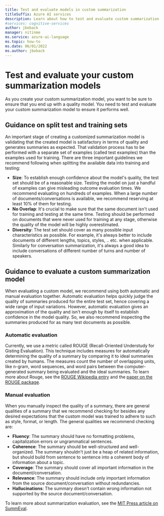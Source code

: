 ```yaml
---
title: Test and evaluate models in custom summarization
titleSuffix: Azure AI services
description: Learn about how to test and evaluate custom summarization models.
#services: cognitive-services
author: jboback
manager: nitinme
ms.service: azure-ai-language
ms.topic: how-to
ms.date: 06/01/2022
ms.author: jboback
---
```


# Test and evaluate your custom summarization models

As you create your custom summarization model, you want to be sure to ensure that you end up with a quality model. You need to test and evaluate your custom summarization model to ensure it performs well.

## Guidance on split test and training sets

An important stage of creating a customized summarization model is validating that the created model is satisfactory in terms of quality and generates summaries as expected. That validation process has to be performed with a separate set of examples (called test examples) than the examples used for training. There are three important guidelines we recommend following when splitting the available data into training and testing:

- **Size**: To establish enough confidence about the model's quality, the test set should be of a reasonable size. Testing the model on just a handful of examples can give misleading outcome evaluation times. We recommend evaluating on hundreds of examples. When a large number of documents/conversations is available, we recommend reserving at least 10% of them for testing.
- **No Overlap**: It's crucial to make sure that the same document isn't used for training and testing at the same time. Testing should be performed on documents that were never used for training at any stage, otherwise the quality of the model will be highly overestimated.
- **Diversity**: The test set should cover as many possible input characteristics as possible. For example, it's always better to include documents of different lengths, topics, styles, .. etc. when applicable. Similarly for conversation summarization, it's always a good idea to include conversations of different number of turns and number of speakers.

## Guidance to evaluate a custom summarization model

When evaluating a custom model, we recommend using both automatic and manual evaluation together. Automatic evaluation helps quickly judge the quality of summaries produced for the entire test set, hence covering a wide range of input variations. However, automatic evaluation gives an approximation of the quality and isn't enough by itself to establish confidence in the model quality. So, we also recommend inspecting the summaries produced for as many test documents as possible.

### Automatic evaluation

Currently, we use a metric called ROUGE (Recall-Oriented Understudy for Gisting Evaluation). This technique includes measures for automatically determining the quality of a summary by comparing it to ideal summaries created by humans. The measures count the number of overlapping units, like n-gram, word sequences, and word pairs between the computer-generated summary being evaluated and the ideal summaries. To learn more about Rouge, see the [ROUGE Wikipedia entry](https://en.wikipedia.org/wiki/ROUGE_(metric)) and the [paper on the ROUGE package](https://aclanthology.org/W04-1013.pdf).

### Manual evaluation

When you manually inspect the quality of a summary, there are general qualities of a summary that we recommend checking for besides any desired expectations that the custom model was trained to adhere to such as style, format, or length. The general qualities we recommend checking are:

- **Fluency**: The summary should have no formatting problems, capitalization errors or ungrammatical sentences.
- **Coherence**: The summary should be well-structured and well-organized. The summary shouldn't just be a heap of related information, but should build from sentence to sentence into a coherent body of information about a topic.
- **Coverage**: The summary should cover all important information in the document/conversation.
- **Relevance**: The summary should include only important information from the source document/conversation without redundancies.
- **Hallucinations**: The summary doesn't contain wrong information not supported by the source document/conversation.

To learn more about summarization evaluation, see the [MIT Press article on SummEval](https://direct.mit.edu/tacl/article/doi/10.1162/tacl_a_00373/100686/SummEval-Re-evaluating-Summarization-Evaluation).
